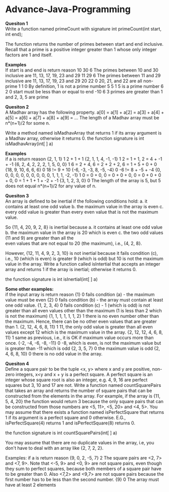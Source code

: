 # Advance-Java-Programming
<b>Quesiton 1</b><br>
 Write a function named primeCount with signature
   int primeCount(int start, int end);

The function returns the number of primes between start and end inclusive. Recall that a prime is a positive integer greater than 1 whose only integer factors  are 1 and itself.

<b>Examples</b></br>
If start is	and end is	return	reason
10	30	6	The primes between 10 and 30 inclusive are 11, 13, 17, 19, 23 and 29
11	29	6	The primes between 11 and 29 inclusive are 11, 13, 17, 19, 23 and 29
20	22	0	20, 21, and 22 are all non-prime
1	1	0	By definition, 1 is not a prime number
5	5	1	5 is a prime number
6	2	0	start must be less than or equal to end
-10	6	3	primes are greater than 1 and 2, 3, 5 are  prime


<b>Quesiton 2</b><br>
A Madhav array has the following property. 
   a[0] = a[1] + a[2] = a[3] + a[4] + a[5] = a[6] + a[7] + a[8] + a[9] = ...
The length of a Madhav array must be n*(n+1)/2 for some n.

Write a method named isMadhavArray that returns 1 if its array argument is a Madhav array, otherwise it returns 0. 
the function signature is
   int isMadhavArray(int[ ] a)


<b>Examples</b></br>
if a is 	return	reason
{2, 1, 1}	1	2 + 1 + 1
{2, 1, 1, 4, -1, -1}	1	2 = 1 + 1, 2 = 4 + -1 + -1
{6, 2, 4, 2, 2, 2, 1, 5, 0, 0}	1	6 = 2 + 4, 6 = 2 + 2 + 2, 6 = 1 + 5 + 0 + 0
{18, 9, 10, 6, 6, 6}	0	18 != 9 + 10
{-6, -3, -3, 8, -5, -4}	0	-6 != 8 + -5 + -4
{0, 0, 0, 0, 0, 0, 0, 0, 0, 0, 1, 1, 1, -2, -1}	1	0 = 0 + 0, 0 = 0 + 0 + 0, 0 = 0 + 0 + 0 + 0, 
0 = 1 + 1 + 1 + -2 + -1
{3, 1, 2, 3, 0}	0	The length of the array is 5, but 5 does not equal n*(n+1)/2 for any value of n.


<b>Quesiton 3</b><br>
An array is defined to be inertial if the following conditions hold:
 a. it contains at least one odd value
 b. the maximum value in the array is even
 c. every odd value is greater than every even value that is not the maximum value. 

So {11, 4, 20, 9, 2, 8} is inertial because 
 a. it contains at least one odd value
 b. the maximum value in the array is 20 which is even
 c. the two odd values (11 and 9) are greater than all the      
    even values that are not equal to 20 (the maximum), i.e., (4, 2, 8}. 

However, {12, 11, 4, 9, 2, 3, 10} is not inertial because it fails condition (c), i.e., 10 (which is even) is greater 9 (which is odd) but 10 is not the maximum value in the array.
Write a function called isIntertial that accepts an integer array and returns 1 if the array is inertial; otherwise it returns 0. 

the function signature is 
	int isInertial(int[ ] a) 

<b>Some other examples:</b></br> 
if the input array is	return	reason
{1}	0	fails condition (a) - the maximum value must be even
{2}	0	fails condition (b) - the array must contain at least one odd value.
{1, 2, 3, 4}	0	fails condition (c) - 1 (which is odd) is not greater than all even values other than the maximum (1 is less than 2 which is not the maximum)
{1, 1, 1, 1, 1, 1, 2}	1	there is no even number other than the maximum. Hence, there can be no other even values  that are greater than 1.
{2, 12, 4, 6, 8, 11}	1	11, the only odd value is greater than all even values except 12 which is the maximum value in the array.
{2, 12, 12, 4, 6, 8, 11}	1	same as previous, i.e., it is OK if maximum value occurs more than once.
{-2, -4, -6, -8, -11}	0	-8, which is even, is not the maximum value but is greater than -11 which is odd
{2, 3, 5, 7}	0	the maximum value is odd
{2, 4, 6, 8, 10}	0	there is no odd value in the array.

<b>Quesiton 4</b><br>
Define a square pair to be the tuple <x, y> where x and y are positive, non-zero integers, x<y and x + y is a perfect square. A perfect square is an integer whose square root is also an integer, e.g. 4, 9, 16 are perfect squares but 3, 10 and 17 are not. Write a function named countSquarePairs that takes an array and returns the number of square pairs that can be constructed from the elements in the array. For example, if the array is {11, 5, 4, 20} the function would return 3 because the only square pairs that can be constructed from those numbers are <5, 11>, 
<5, 20> and <4, 5>.  You may assume that there exists a function named isPerfectSquare that returns 1 if its argument is a perfect square and 0 otherwise. E.G., isPerfectSquare(4) returns 1 and isPerfectSquare(8) returns 0.

the function signature is
	int countSquarePairs(int[ ] a)

You may assume that there are no duplicate values in the array, i.e, you don't have to deal with an array like {2, 7, 2, 2}.

Examples:
if a is	return	reason
{9, 0, 2, -5, 7}	2	The square pairs are <2, 7> and <7, 9>. Note that <-5, 9> and <0, 9> are not square pairs, even though they sum to perfect squares, because both members of a square pair have to be greater than 0. Also <7,2> and <9,7> are not square pairs because the first number has to be less than the second number.
{9}	0	The array must have at least 2 elements


